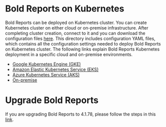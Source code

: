# Bold Reports on Kubernetes

Bold Reports can be deployed on Kubernetes cluster. You can create Kubernetes cluster on either cloud or on-premise infrastructure. After completing cluster creation, connect to it and you can download the configuration files [here](deploy/). This directory includes configuration YAML files, which contains all the configuration settings needed to deploy Bold Reports on Kubernetes cluster. The following links explain Bold Reports Kubernetes deployment in a specific cloud and on-premise environments.

* [Google Kubernetes Engine (GKE)](docs/google-gke.md)
* [Amazon Elastic Kubernetes Service (EKS)](docs/amazon-eks.md)
* [Azure Kubernetes Service (AKS)](docs/microsoft-aks.md)
* [On-premise](docs/on-premise.md)

# Upgrade Bold Reports

If you are upgrading Bold Reports to 4.1.78, please follow the steps in this [link](upgrade/4-1_upgrade.md).